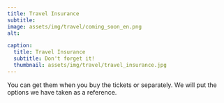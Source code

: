 ```yaml
---
title: Travel Insurance
subtitle: 
image: assets/img/travel/coming_soon_en.png
alt: 

caption:
  title: Travel Insurance
  subtitle: Don't forget it!
  thumbnail: assets/img/travel/travel_insurance.jpg
---
```


You can get them when you buy the tickets or separately. We will put the options we have taken as a reference.


